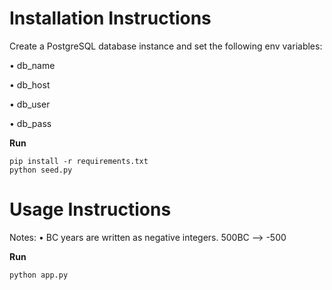# Installation Instructions
Create a PostgreSQL database instance and set the following env variables:

  • db_name

  • db_host

  • db_user

  • db_pass

**Run**

```
pip install -r requirements.txt
python seed.py
```

# Usage Instructions

Notes:
  • BC years are written as negative integers. 500BC —> -500

**Run**
```
python app.py
```
